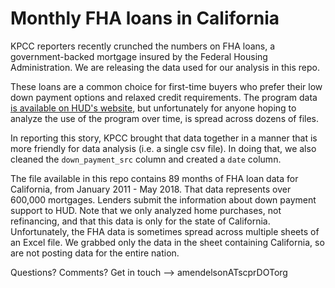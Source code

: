 # Monthly FHA loans in California

KPCC reporters recently crunched the numbers on FHA loans, a government-backed mortgage insured by the Federal Housing Administration. We are releasing the data used for our analysis in this repo.

These loans are a common choice for first-time buyers who prefer their low down payment options and relaxed credit requirements. The program data [is available on HUD's website](https://www.hud.gov/program_offices/housing/rmra/oe/rpts/sfsnap/sfsnap), but unfortunately for anyone hoping to analyze the use of the program over time, is spread across dozens of files.

In reporting this story, KPCC brought that data together in a manner that is more friendly for data analysis (i.e. a single csv file). In doing that, we also cleaned the `down_payment_src` column and created a `date` column.

The file available in this repo contains 89 months of FHA loan data for California, from January 2011 - May 2018. That data represents over 600,000 mortgages. Lenders submit the information about down payment support to HUD. Note that we only analyzed home purchases, not refinancing, and that this data is only for the state of California. Unfortunately, the FHA data is sometimes spread across multiple sheets of an Excel file. We grabbed only the data in the sheet containing California, so are not posting data for the entire nation.

Questions? Comments? Get in touch --> amendelsonATscprDOTorg